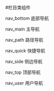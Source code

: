 #栏目类组件

nav_bottom 底部导航

nav_main 主导航

nav_path 路径导航

nav_quick 快捷导航

nav_side 侧边导航

nav_top 顶部导航

nav_user 用户导航
